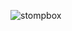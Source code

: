![stompbox](https://github.com/mikeoliphant/StompboxUI/assets/6710799/dd6e9349-ff0d-4437-af42-ef62f1096496)
